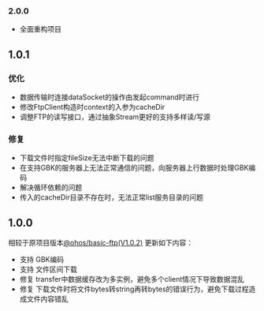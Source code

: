 ### 2.0.0

- 全面重构项目

## 1.0.1

### 优化

- 数据传输时连接dataSocket的操作由发起command时进行
- 修改FtpClient构造时context的入参为cacheDir
- 调整FTP的读写接口，通过抽象Stream更好的支持多样读/写源

### 修复

- 下载文件时指定fileSize无法中断下载的问题
- 在支持GBK的服务器上无法正常通信的问题，向服务器上行数据时处理GBK编码
- 解决循环依赖的问题
- 传入的cacheDir目录不存在时，无法正常list服务目录的问题

## 1.0.0

相较于原项目版本[@ohos/basic-ftp(V1.0.2)](https://ohpm.openharmony.cn/#/cn/detail/@ohos%2Fbasic-ftp/v/1.0.2)
更新如下内容：

- 支持 GBK编码
- 支持 文件区间下载
- 修复 transfer中数据缓存改为多实例，避免多个client情况下导致数据混乱
- 修复 下载文件时将文件bytes转string再转bytes的错误行为，避免下载过程造成文件内容错乱



